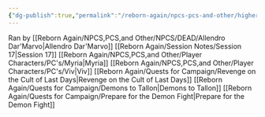 ```yaml
---
{"dg-publish":true,"permalink":"/reborn-again/npcs-pcs-and-other/higher-powers/demons/cults/the-white-spears/"}
---
```


Ran by [[Reborn Again/NPCS,PCS,and Other/NPCS/DEAD/Allendro Dar'Marvo\|Allendro Dar'Marvo]]
[[Reborn Again/Session Notes/Session 17\|Session 17]]
[[Reborn Again/NPCS,PCS,and Other/Player Characters/PC's/Myria\|Myria]]
[[Reborn Again/NPCS,PCS,and Other/Player Characters/PC's/Viv\|Viv]]
[[Reborn Again/Quests for Campaign/Revenge on the Cult of Last Days\|Revenge on the Cult of Last Days]]
[[Reborn Again/Quests for Campaign/Demons to Tallon\|Demons to Tallon]]
[[Reborn Again/Quests for Campaign/Prepare for the Demon Fight\|Prepare for the Demon Fight]]

